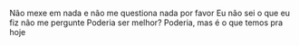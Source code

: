 Não mexe em nada e não me questiona nada por favor
Eu não sei o que eu fiz não me pergunte
Poderia ser melhor? Poderia, mas é o que temos pra hoje